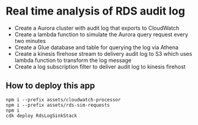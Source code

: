 # Real time analysis of RDS audit log

- Create a Aurora cluster with audit log that exports to CloudWatch
- Create a lambda function to simulate the Aurora query request every two minutes
- Create a Glue database and table for querying the log via Athena
- Create a kinesis firehose stream to delivery audit log to S3 which uses lambda function to transform the log message
- Create a log subscription filter to deliver audit log to kinesis firehost

## How to deploy this app
```shell
npm i --prefix assets/cloudwatch-processor
npm i --prefix assets/rds-sim-requests
npm i
cdk deploy RdsLogSinkStack
 ```

